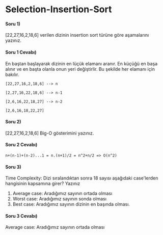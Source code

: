 # Selection-Insertion-Sort


#### Soru 1)
[22,27,16,2,18,6]  verilen dizinin insertion sort türüne göre aşamalarını yazınız.

#### Soru 1 Cevabı)
En baştan başlayarak dizinin en lüçük elamanı aranır. En küçüğü en başa alınır ve en başta olanla onun yeri değiştirlir. Bu şekilde her elamanı için bakılır.

```cadence
[22,27,16,2,18,6] --> n

[2,27,16,22,18,6] --> n-1

[2,6,16,22,18,27] --> n-2

[2,6,16,18,22,27] 
```

#### Soru 2)
[22,27,16,2,18,6] Big-O gösterimini yazınız.

#### Soru 2 Cevabı)
```cadence
n+(n-1)+(n-2)...1 = n.(n+1)/2 = n^2+n/2 => O(n^2)
```

#### Soru 3)
Time Complexity: Dizi sıralandıktan sonra 18 sayısı aşağıdaki case'lerden hangisinin kapsamına girer? Yazınız

1. Average case: Aradığımız sayının ortada olması
2. Worst case: Aradığımız sayının sonda olması
3. Best case: Aradığımız sayının dizinin en başında olması.

#### Soru 3 Cevabı)
Average case: Aradığımız sayının ortada olması
